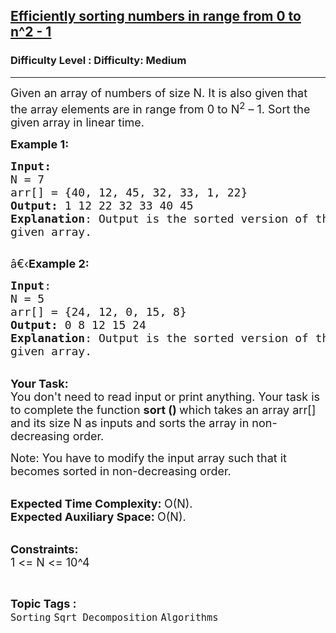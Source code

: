 <h2><a href="https://www.geeksforgeeks.org/problems/efficiently-sorting-number-from-0-to-n2-15444/1?page=1&difficulty=Medium&status=unsolved&sortBy=submissions">Efficiently sorting numbers in range from 0 to n^2 - 1</a></h2><h3>Difficulty Level : Difficulty: Medium</h3><hr><div class="problems_problem_content__Xm_eO"><p><span style="font-size:18px">Given an array of numbers of size N. It is also given that the array elements are in range from 0 to N<sup>2</sup>&nbsp;– 1. Sort the given array in linear time.</span></p>

<p><span style="font-size:18px"><strong>Example 1:</strong></span></p>

<pre><span style="font-size:18px"><strong>Input:</strong>
N = 7
arr[] = {40, 12, 45, 32, 33, 1, 22</span><span style="font-size:18px">}
<strong>Output:</strong> 1 12 22 32 33 40 45
<strong>Explanation</strong>: Output is the sorted version of the
given array.
</span>
</pre>

<p><span style="font-size:18px">â€‹<strong>Example 2:</strong></span></p>

<pre><span style="font-size:18px"><strong>Input</strong>: 
N = 5
arr[] = {24, 12, 0, 15,&nbsp;8}
<strong>Output:</strong> 0 8 12 15 24
<strong>Explanation</strong>: Output is the sorted version of the
given array.</span></pre>

<p><br>
<span style="font-size:18px"><strong>Your Task:</strong><br>
You don't need to read input or print anything. Your task is to complete the function&nbsp;<strong>sort ()&nbsp;</strong>which takes an array arr[] and its size N as inputs and sorts the array in non-decreasing order.&nbsp;</span></p>

<p><span style="font-size:18px">Note: You have to modify the input array such that it becomes sorted in non-decreasing order.</span></p>

<p><br>
<span style="font-size:18px"><strong>Expected Time Complexity:&nbsp;</strong>O(N).&nbsp;<br>
<strong>Expected Auxiliary Space:&nbsp;</strong>O(N).</span></p>

<p><br>
<span style="font-size:18px"><strong>Constraints:</strong><br>
1 &lt;= N&nbsp;&lt;= 10^4</span></p>
</div><br><p><span style=font-size:18px><strong>Topic Tags : </strong><br><code>Sorting</code>&nbsp;<code>Sqrt Decomposition</code>&nbsp;<code>Algorithms</code>&nbsp;